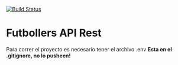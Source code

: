 [![Build Status](https://travis-ci.com/andylarquy/rest-api-futbollers.svg?branch=master)](https://travis-ci.com/andylarquy/rest-api-futbollers)

# Futbollers API Rest

Para correr el proyecto es necesario tener  el archivo .env
**Esta en el .gitignore, no lo pusheen!**